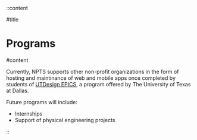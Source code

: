 ::content

#title

# Programs

#content

<!-- ## Internships

NPES provides the following internship opportunities -->

<!-- ## Solutions Development -->

<!-- ## Workshops -->

Currently, NPTS supports other non-profit organizations in the form of hosting and maintinance of web and mobile apps once completed by students of [UTDesign EPICS](https://epics.utdallas.edu), a program offered by The University of Texas at Dallas.

Future programs will include:

- Internships
- Support of physical engineering projects

::

